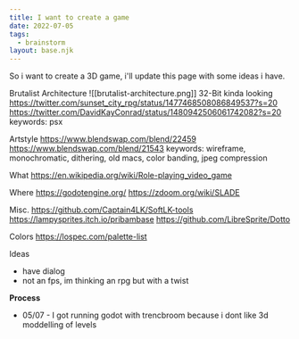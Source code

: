 ```yaml
---
title: I want to create a game
date: 2022-07-05
tags:
  - brainstorm
layout: base.njk
---
```

So i want to create a 3D game, i'll update this page with some ideas i have.

Brutalist Architecture
 ![[brutalist-architecture.png]]
32-Bit kinda looking
https://twitter.com/sunset_city_rpg/status/1477468508086849537?s=20
https://twitter.com/DavidKayConrad/status/1480942506061742082?s=20
keywords: psx

Artstyle
https://www.blendswap.com/blend/22459
https://www.blendswap.com/blend/21543
keywords: wireframe, monochromatic, dithering, old macs, color banding, jpeg compression

What
https://en.wikipedia.org/wiki/Role-playing_video_game

Where
https://godotengine.org/
https://zdoom.org/wiki/SLADE

Misc.
https://github.com/Captain4LK/SoftLK-tools
https://lampysprites.itch.io/pribambase
https://github.com/LibreSprite/Dotto

Colors
https://lospec.com/palette-list

Ideas
- have dialog
- not an fps, im thinking an rpg but with a twist

**Process**
- 05/07 - I got running godot with trencbroom because i dont like 3d moddelling of levels

